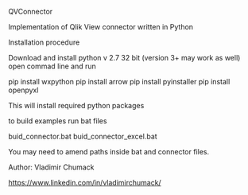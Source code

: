 QVConnector

Implementation of Qlik View connector written in Python

Installation procedure

Download and install python v 2.7 32 bit (version 3+ may work as well)
open commad line and run

pip install wxpython
pip install arrow
pip install pyinstaller
pip install openpyxl

This will install required python packages

to build examples run bat files

buid_connector.bat 
buid_connector_excel.bat

You may need to amend paths inside bat and connector files.

Author: Vladimir Chumack

https://www.linkedin.com/in/vladimirchumack/

